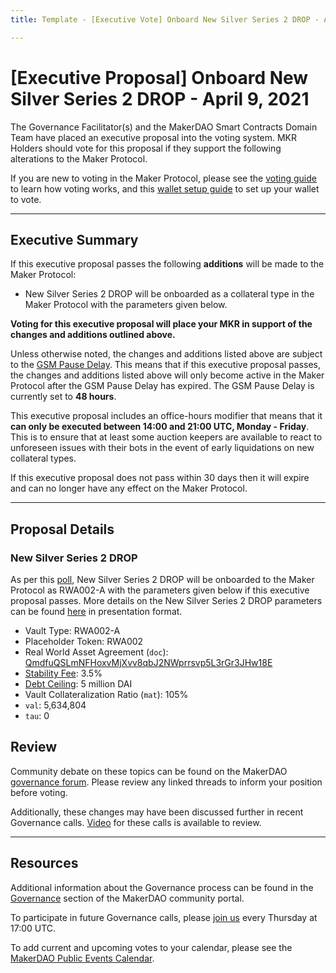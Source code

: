 ```yaml
---
title: Template - [Executive Vote] Onboard New Silver Series 2 DROP - April 9, 2021

---
```

# [Executive Proposal] Onboard New Silver Series 2 DROP - April 9, 2021

The Governance Facilitator(s) and the MakerDAO Smart Contracts Domain Team have placed an executive proposal into the voting system. MKR Holders should vote for this proposal if they support the following alterations to the Maker Protocol.

If you are new to voting in the Maker Protocol, please see the [voting guide](https://community-development.makerdao.com/en/learn/governance/how-voting-works/) to learn how voting works, and this [wallet setup guide](https://community-development.makerdao.com/en/learn/governance/voting-setup/) to set up your wallet to vote. 

---

## Executive Summary

If this executive proposal passes the following **additions** will be made to the Maker Protocol:
- New Silver Series 2 DROP will be onboarded as a collateral type in the Maker Protocol with the parameters given below.

**Voting for this executive proposal will place your MKR in support of the changes and additions outlined above.**

Unless otherwise noted, the changes and additions listed above are subject to the [GSM Pause Delay](https://community-development.makerdao.com/en/learn/governance/param-gsm-pause-delay). This means that if this executive proposal passes, the changes and additions listed above will only become active in the Maker Protocol after the GSM Pause Delay has expired. The GSM Pause Delay is currently set to **48 hours**.

This executive proposal includes an office-hours modifier that means that it **can only be executed between 14:00 and 21:00 UTC, Monday - Friday**. This is to ensure that at least some auction keepers are available to react to unforeseen issues with their bots in the event of early liquidations on new collateral types.

If this executive proposal does not pass within 30 days then it will expire and can no longer have any effect on the Maker Protocol. 

---

## Proposal Details

### New Silver Series 2 DROP

As per this [poll](https://vote.makerdao.com/polling/QmcG3DcU?network=mainnet#poll-detail), New Silver Series 2 DROP will be onboarded to the Maker Protocol as RWA002-A with the parameters given below if this executive proposal passes. More details on the New Silver Series 2 DROP parameters can be found [here](https://forum.makerdao.com/t/new-silver-onboarding-executive-presentation/7373) in presentation format. 

* Vault Type: RWA002-A
* Placeholder Token: RWA002
* Real World Asset Agreement (`doc`): [QmdfuQSLmNFHoxvMjXvv8qbJ2NWprrsvp5L3rGr3JHw18E](https://ipfs.io/ipfs/QmdfuQSLmNFHoxvMjXvv8qbJ2NWprrsvp5L3rGr3JHw18E)
* [Stability Fee](https://community-development.makerdao.com/en/learn/governance/param-stability-fee): 3.5%
* [Debt Ceiling](https://community-development.makerdao.com/en/learn/governance/param-debt-ceiling): 5 million DAI
* Vault Collateralization Ratio (`mat`): 105%
* `val`: 5,634,804
* `tau`: 0

## Review

Community debate on these topics can be found on the MakerDAO [governance forum](https://forum.makerdao.com/). Please review any linked threads to inform your position before voting.

Additionally, these changes may have been discussed further in recent Governance calls. [Video](https://www.youtube.com/playlist?list=PLLzkWCj8ywWNq5-90-Id6VPSsrk4OWVan) for these calls is available to review.

---

## Resources

Additional information about the Governance process can be found in the [Governance](https://community-development.makerdao.com/en/learn/governance) section of the MakerDAO community portal.

To participate in future Governance calls, please [join us](https://github.com/makerdao/community/tree/master/governance/governance-and-risk-meetings) every Thursday at 17:00 UTC.

To add current and upcoming votes to your calendar, please see the [MakerDAO Public Events Calendar](https://calendar.google.com/calendar/embed?src=makerdao.com_3efhm2ghipksegl009ktniomdk%40group.calendar.google.com&ctz=UTC&mode=week&showCalendars=0&showPrint=0).
